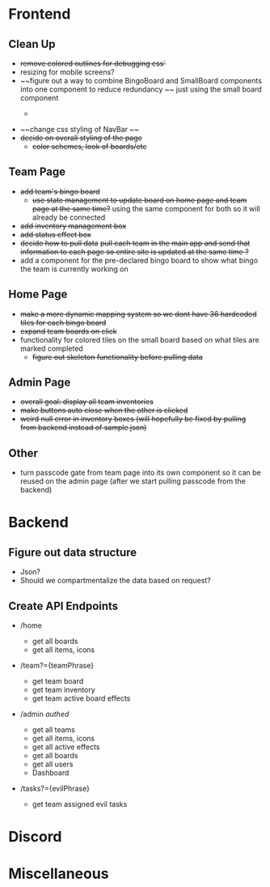 
# Frontend
## Clean Up
- ~~remove colored outlines for debugging css`~~
- resizing for mobile screens?
- ~~figure out a way to combine BingoBoard and SmallBoard components into one component to reduce redundancy ~~ just using the small board component
  - ~~~~take a size paramter into the component function and use it to dynamically change class name to the bigger/smaller size depending on use case?~~ using onclick function for this
- ~~change css styling of NavBar ~~
- ~~decide on overall styling of the page~~
  - ~~color schemes, look of boards/etc~~
## Team Page
- ~~add team's bingo board~~
  - ~~use state management to update board on home page and team page at the same time?~~ using the same component for both so it will already be connected
- ~~add inventory management box~~
- ~~add status effect box~~
- ~~decide how to pull data~~ ~~pull each team in the main app and send that information to each page so entire site is updated at the same time ?~~ 
- add a component for the pre-declared bingo board to show what bingo the team is currently working on
## Home Page
- ~~make a more dynamic mapping system so we dont have 36 hardcoded tiles for each bingo board~~
- ~~expand team boards on click~~
- functionality for colored tiles on the small board based on what tiles are marked completed 
  - ~~figure out skeleton functionality before pulling data~~
## Admin Page
- ~~overall goal: display all team inventories~~
- ~~make buttons auto close when the other is clicked~~
- ~~weird null error in inventory boxes (will hopefully be fixed by pulling from backend instead of sample json)~~
## Other
- turn passcode gate from team page into its own component so it can be reused on the admin page (after we start pulling passcode from the backend)


# Backend
## Figure out data structure
- Json?
- Should we compartmentalize the data based on request?

## Create API Endpoints
- /home
  - get all boards
  - get all items, icons

- /team?={teamPhrase}
  - get team board
  - get team inventory
  - get team active board effects
  
- /admin *authed*
  - get all teams
  - get all items, icons
  - get all active effects
  - get all boards
  - get all users
  - Dashboard

- /tasks?={evilPhrase}
  - get team assigned evil tasks

# Discord




# Miscellaneous